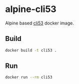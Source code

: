 # alpine-cli53

Alpine based [cli53](https://github.com/barnybug/cli53) docker image.

## Build

```bash
docker build -t cli53 .
```

## Run

```bash
docker run --rm cli53
```
